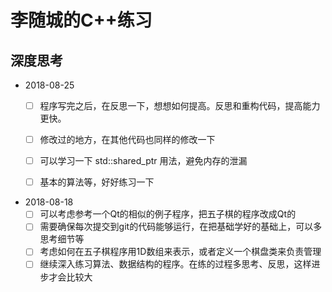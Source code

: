 # 李随城的C++练习


## 深度思考

* 2018-08-25
  * [ ] 程序写完之后，在反思一下，想想如何提高。反思和重构代码，提高能力更快。
  * [ ] 修改过的地方，在其他代码也同样的修改一下
  * [ ] 可以学习一下 std::shared_ptr 用法，避免内存的泄漏
  * [ ] 基本的算法等，好好练习一下
  
  
* 2018-08-18
  * [ ] 可以考虑参考一个Qt的相似的例子程序，把五子棋的程序改成Qt的
  * [ ] 需要确保每次提交到git的代码能够运行，在把基础学好的基础上，可以多思考细节等
  * [ ] 考虑如何在五子棋程序用1D数组来表示，或者定义一个棋盘类来负责管理
  * [ ] 继续深入练习算法、数据结构的程序。在练的过程多思考、反思，这样进步才会比较大
